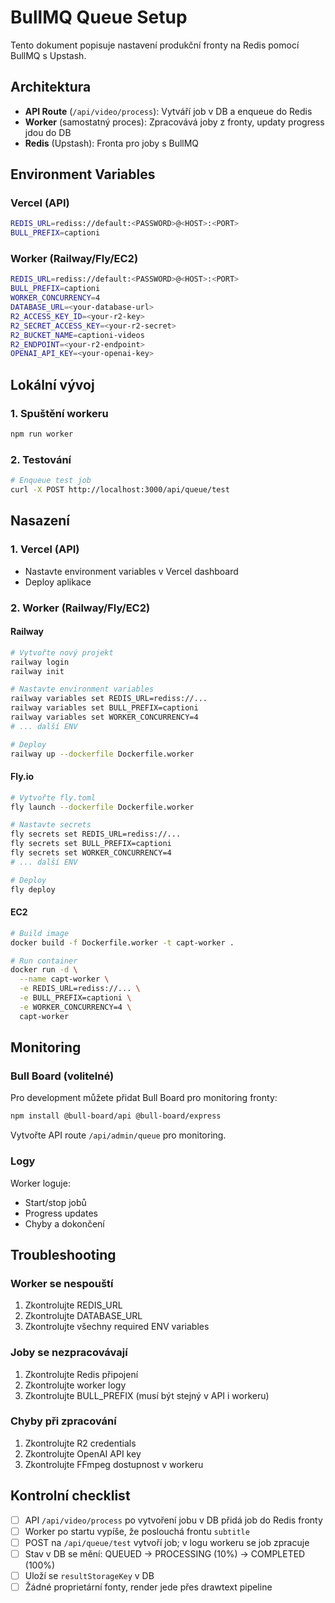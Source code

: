 # BullMQ Queue Setup

Tento dokument popisuje nastavení produkční fronty na Redis pomocí BullMQ s Upstash.

## Architektura

- **API Route** (`/api/video/process`): Vytváří job v DB a enqueue do Redis
- **Worker** (samostatný proces): Zpracovává joby z fronty, updaty progress jdou do DB
- **Redis** (Upstash): Fronta pro joby s BullMQ

## Environment Variables

### Vercel (API)

```bash
REDIS_URL=rediss://default:<PASSWORD>@<HOST>:<PORT>
BULL_PREFIX=captioni
```

### Worker (Railway/Fly/EC2)

```bash
REDIS_URL=rediss://default:<PASSWORD>@<HOST>:<PORT>
BULL_PREFIX=captioni
WORKER_CONCURRENCY=4
DATABASE_URL=<your-database-url>
R2_ACCESS_KEY_ID=<your-r2-key>
R2_SECRET_ACCESS_KEY=<your-r2-secret>
R2_BUCKET_NAME=captioni-videos
R2_ENDPOINT=<your-r2-endpoint>
OPENAI_API_KEY=<your-openai-key>
```

## Lokální vývoj

### 1. Spuštění workeru

```bash
npm run worker
```

### 2. Testování

```bash
# Enqueue test job
curl -X POST http://localhost:3000/api/queue/test
```

## Nasazení

### 1. Vercel (API)

- Nastavte environment variables v Vercel dashboard
- Deploy aplikace

### 2. Worker (Railway/Fly/EC2)

#### Railway

```bash
# Vytvořte nový projekt
railway login
railway init

# Nastavte environment variables
railway variables set REDIS_URL=rediss://...
railway variables set BULL_PREFIX=captioni
railway variables set WORKER_CONCURRENCY=4
# ... další ENV

# Deploy
railway up --dockerfile Dockerfile.worker
```

#### Fly.io

```bash
# Vytvořte fly.toml
fly launch --dockerfile Dockerfile.worker

# Nastavte secrets
fly secrets set REDIS_URL=rediss://...
fly secrets set BULL_PREFIX=captioni
fly secrets set WORKER_CONCURRENCY=4
# ... další ENV

# Deploy
fly deploy
```

#### EC2

```bash
# Build image
docker build -f Dockerfile.worker -t capt-worker .

# Run container
docker run -d \
  --name capt-worker \
  -e REDIS_URL=rediss://... \
  -e BULL_PREFIX=captioni \
  -e WORKER_CONCURRENCY=4 \
  capt-worker
```

## Monitoring

### Bull Board (volitelné)

Pro development můžete přidat Bull Board pro monitoring fronty:

```bash
npm install @bull-board/api @bull-board/express
```

Vytvořte API route `/api/admin/queue` pro monitoring.

### Logy

Worker loguje:

- Start/stop jobů
- Progress updates
- Chyby a dokončení

## Troubleshooting

### Worker se nespouští

1. Zkontrolujte REDIS_URL
2. Zkontrolujte DATABASE_URL
3. Zkontrolujte všechny required ENV variables

### Joby se nezpracovávají

1. Zkontrolujte Redis připojení
2. Zkontrolujte worker logy
3. Zkontrolujte BULL_PREFIX (musí být stejný v API i workeru)

### Chyby při zpracování

1. Zkontrolujte R2 credentials
2. Zkontrolujte OpenAI API key
3. Zkontrolujte FFmpeg dostupnost v workeru

## Kontrolní checklist

- [ ] API `/api/video/process` po vytvoření jobu v DB přidá job do Redis fronty
- [ ] Worker po startu vypíše, že poslouchá frontu `subtitle`
- [ ] POST na `/api/queue/test` vytvoří job; v logu workeru se job zpracuje
- [ ] Stav v DB se mění: QUEUED → PROCESSING (10%) → COMPLETED (100%)
- [ ] Uloží se `resultStorageKey` v DB
- [ ] Žádné proprietární fonty, render jede přes drawtext pipeline
